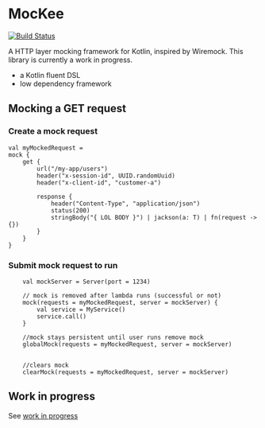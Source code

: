 # MocKee
[![Build Status](https://travis-ci.org/rama-nallamilli/mockee.svg?branch=master)](https://travis-ci.org/rama-nallamilli/mockee)

A HTTP layer mocking framework for Kotlin, inspired by Wiremock.  This library is currently a work in progress.

- a Kotlin fluent DSL
- low dependency framework

## Mocking a GET request

### Create a mock request
```
val myMockedRequest =
mock {
    get {
        url("/my-app/users")
        header("x-session-id", UUID.randomUuid)
        header("x-client-id", "customer-a")

        response {
            header("Content-Type", "application/json")
            status(200)
            stringBody("{ LOL BODY }") | jackson(a: T) | fn(request -> {})
        }
    }
}
```

### Submit mock request to run
```
    val mockServer = Server(port = 1234)

    // mock is removed after lambda runs (successful or not)
    mock(requests = myMockedRequest, server = mockServer) {
        val service = MyService()
        service.call()
    }

    //mock stays persistent until user runs remove mock
    globalMock(requests = myMockedRequest, server = mockServer)


    //clears mock
    clearMock(requests = myMockedRequest, server = mockServer)

```
## Work in progress
See [work in progress](wip.md)
